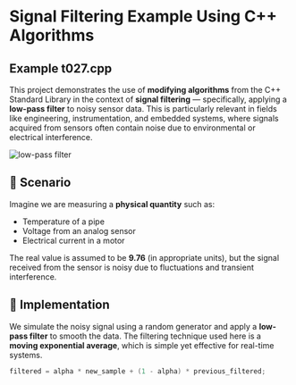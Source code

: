 # Signal Filtering Example Using C++ Algorithms

## Example t027.cpp

This project demonstrates the use of **modifying algorithms** from the C++ Standard Library in the context of **signal filtering** — specifically, applying a **low-pass filter** to noisy sensor data. This is particularly relevant in fields like engineering, instrumentation, and embedded systems, where signals acquired from sensors often contain noise due to environmental or electrical interference.

![low-pass filter]() 

## 🧪 Scenario

Imagine we are measuring a **physical quantity** such as:

- Temperature of a pipe
- Voltage from an analog sensor
- Electrical current in a motor

The real value is assumed to be **9.76** (in appropriate units), but the signal received from the sensor is noisy due to fluctuations and transient interference. 

## 🧰 Implementation

We simulate the noisy signal using a random generator and apply a **low-pass filter** to smooth the data. The filtering technique used here is a **moving exponential average**, which is simple yet effective for real-time systems.

```cpp
filtered = alpha * new_sample + (1 - alpha) * previous_filtered;
